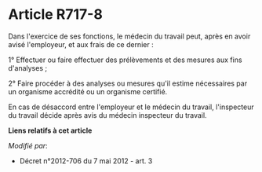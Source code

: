 # Article R717-8

Dans l'exercice de ses fonctions, le médecin du travail peut, après en avoir avisé l'employeur, et aux frais de ce dernier :

1° Effectuer ou faire effectuer des prélèvements et des mesures aux fins d'analyses ;

2° Faire procéder à des analyses ou mesures qu'il estime nécessaires par un organisme accrédité ou un organisme certifié.

En cas de désaccord entre l'employeur et le médecin du travail, l'inspecteur du travail décide après avis du médecin
inspecteur du travail.

**Liens relatifs à cet article**

_Modifié par_:

  - Décret n°2012-706 du 7 mai 2012 - art. 3
